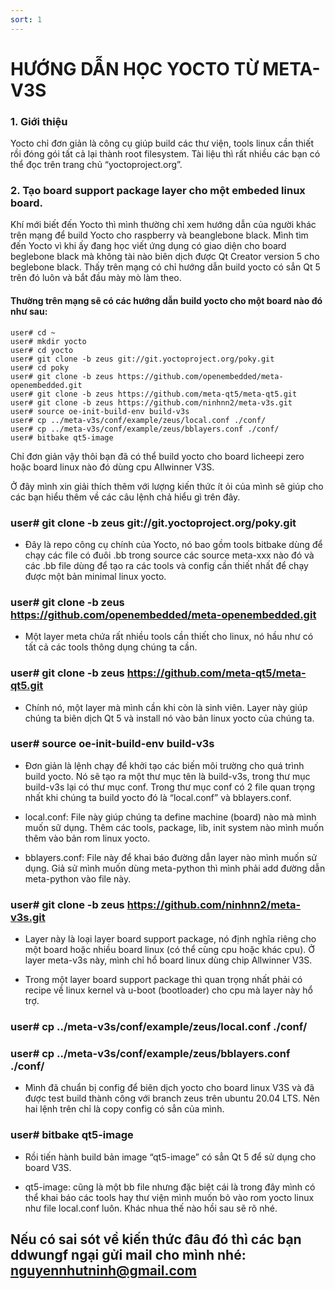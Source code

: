 ```yaml
---
sort: 1
---
```


# HƯỚNG DẪN HỌC YOCTO TỪ META-V3S

### 1. Giới thiệu

Yocto chỉ đơn giản là công cụ giúp build các thư viện, tools linux cần thiết rồi đóng gói tất cả lại thành root filesystem. Tài liệu thì rất nhiều các bạn có thể đọc trên trang chủ “yoctoproject.org”.

### 2. Tạo board support package layer cho một embeded linux board.

Khí mới biết đến Yocto thì mình thường chỉ xem hướng dẫn của người khác trên mạng để build Yocto cho raspberry và beanglebone black. Mình tìm đến Yocto vì khi ấy đang học viết ứng dụng có giao diện cho board beglebone black mà không tài nào biên dịch được Qt Creator version 5 cho beglebone black. Thấy trên mạng có chỉ hướng dẫn build yocto có sẳn Qt 5 trên đó luôn và bắt đầu mày mò làm theo.

#### Thường trên mạng sẽ có các hướng dẫn build yocto cho một board nào đó như sau:

```shell
user# cd ~
user# mkdir yocto
user# cd yocto
user# git clone -b zeus git://git.yoctoproject.org/poky.git
user# cd poky
user# git clone -b zeus https://github.com/openembedded/meta-openembedded.git
user# git clone -b zeus https://github.com/meta-qt5/meta-qt5.git
user# git clone -b zeus https://github.com/ninhnn2/meta-v3s.git
user# source oe-init-build-env build-v3s
user# cp ../meta-v3s/conf/example/zeus/local.conf ./conf/
user# cp ../meta-v3s/conf/example/zeus/bblayers.conf ./conf/
user# bitbake qt5-image
```

Chỉ đơn giản vậy thôi bạn đã có thể build yocto cho board licheepi zero hoặc board linux nào đó dùng cpu Allwinner V3S.

Ở đây mình xin giải thích thêm với lượng kiến thức ít ỏi của mình sẽ giúp cho các bạn hiểu thêm về các câu lệnh chả hiểu gì trên đây.


### user# git clone -b zeus git://git.yoctoproject.org/poky.git

- Đây là repo công cụ chính của Yocto, nó bao gồm tools bitbake dùng để chạy các file có đuôi .bb trong source các source meta-xxx nào đó và các .bb file dùng để tạo ra các tools và config cần thiết nhất để chạy được một bản minimal linux yocto.


### user# git clone -b zeus https://github.com/openembedded/meta-openembedded.git

- Một layer meta chứa rất nhiều tools cần thiết cho linux, nó hầu như có tất cả các tools thông dụng chúng ta cần.

### user# git clone -b zeus https://github.com/meta-qt5/meta-qt5.git

- Chính nó, một layer mà mình cần khi còn là sinh viên. Layer này giúp chúng ta biên dịch Qt 5 và install nó vào bản linux yocto của chúng ta.

### user# source oe-init-build-env build-v3s

- Đơn giản là lệnh chạy để khởi tạo các biến môi trường cho quá trình build yocto. Nó sẽ tạo ra một thư mục tên là build-v3s, trong thư mục  build-v3s lại có thư mục conf. Trong thư mục conf có 2 file quan trọng nhất khi chúng ta build yocto đó là “local.conf” và bblayers.conf.

- local.conf: File này giúp chúng ta define machine (board) nào mà mình muốn sữ dụng. Thêm các tools, package, lib, init system nào mình muốn thêm vào bản rom linux yocto.

- bblayers.conf: File này để khai báo đường dẫn layer nào mình muốn sử dụng. Giả sử mình muốn dùng meta-python thì mình phải add đường dẫn meta-python vào file này.

### user# git clone -b zeus https://github.com/ninhnn2/meta-v3s.git

- Layer này là loại layer board support package, nó định nghĩa riêng cho một board hoặc nhiều board linux (có thể cùng cpu hoặc khác cpu). Ở layer meta-v3s này, mình chỉ hổ board linux dùng chip Allwinner V3S.

- Trong một layer board support package thì quan trọng nhất phải có recipe về linux kernel và u-boot (bootloader) cho cpu mà layer này hổ trợ.

### user# cp ../meta-v3s/conf/example/zeus/local.conf ./conf/

### user# cp ../meta-v3s/conf/example/zeus/bblayers.conf ./conf/

- Mình đã chuẩn bị config để biên dịch yocto cho board linux V3S và đã được test build thành công với branch zeus trên ubuntu 20.04 LTS. Nên hai lệnh trên chỉ là copy config có sẳn của mình.

### user# bitbake qt5-image

- Rồi tiến hành build bản image “qt5-image” có sẳn Qt 5 để sử dụng cho board V3S.

-  qt5-image: cũng là một bb file nhưng đặc biệt cái là trong đây mình có thể khai báo các tools hay thư viện mình muốn bỏ vào rom yocto linux như file local.conf luôn. Khác nhua thế nào hồi sau sẽ rõ nhé.




## Nếu có sai sót về kiến thức đâu đó thì các bạn ddwungf ngại gửi mail cho mình nhé: nguyennhutninh@gmail.com
